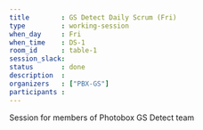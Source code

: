 ```yaml
---
title        : GS Detect Daily Scrum (Fri)
type         : working-session
when_day     : Fri
when_time    : DS-1
room_id      : table-1
session_slack: 
status       : done
description  :
organizers   : ["PBX-GS"]
participants :
---
```



Session for members of Photobox GS Detect team
